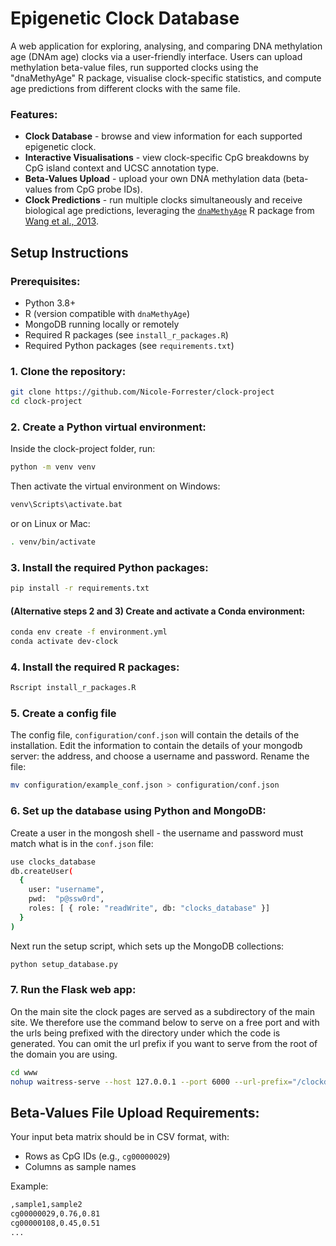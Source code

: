 # Epigenetic Clock Database

A web application for exploring, analysing, and comparing DNA methylation age (DNAm age) clocks via a user-friendly interface. Users can upload methylation beta-value files, run supported clocks using the "dnaMethyAge" R package, visualise clock-specific statistics, and compute age predictions from different clocks with the same file.

### Features:

- **Clock Database** - browse and view information for each supported epigenetic clock.
- **Interactive Visualisations** - view clock-specific CpG breakdowns by CpG island context and UCSC annotation type.
- **Beta-Values Upload** - upload your own DNA methylation data (beta-values from CpG probe IDs).
- **Clock Predictions** - run multiple clocks simultaneously and receive biological age predictions, leveraging the [`dnaMethyAge`](https://github.com/yiluyucheng/dnaMethyAge) R package from [Wang et al., 2013](https://doi.org/10.1007/s11357-023-00871-w).

## Setup Instructions

### Prerequisites:
- Python 3.8+
- R (version compatible with `dnaMethyAge`)
- MongoDB running locally or remotely
- Required R packages (see `install_r_packages.R`)
- Required Python packages (see `requirements.txt`)

### 1. Clone the repository:
```bash
git clone https://github.com/Nicole-Forrester/clock-project
cd clock-project
```

### 2. Create a Python virtual environment:
Inside the clock-project folder, run:
```bash
python -m venv venv
```
Then activate the virtual environment on Windows:
```bash
venv\Scripts\activate.bat
```
or on Linux or Mac:
```bash
. venv/bin/activate
```

### 3. Install the required Python packages:
```bash
pip install -r requirements.txt
```

#### (Alternative steps 2 and 3) Create and activate a Conda environment:
```bash
conda env create -f environment.yml
conda activate dev-clock
```

### 4. Install the required R packages:
```bash
Rscript install_r_packages.R
```

### 5. Create a config file
The config file, `configuration/conf.json` will contain the details of the installation. Edit the information to contain the details of your mongodb server: the address, and choose a username and password. Rename the file:
```bash
mv configuration/example_conf.json > configuration/conf.json
```

### 6. Set up the database using Python and MongoDB:
Create a user in the mongosh shell - the username and password must match what is in the `conf.json` file:
```bash
use clocks_database
db.createUser(
  {
    user: "username",
    pwd:  "p@ssw0rd",
    roles: [ { role: "readWrite", db: "clocks_database" }]
  }
)
```
Next run the setup script, which sets up the MongoDB collections:
```bash
python setup_database.py
```

### 7. Run the Flask web app:
On the main site the clock pages are served as a subdirectory of the main site.  We therefore use
the command below to serve on a free port and with the urls being prefixed with the directory
under which the code is generated.  You can omit the url prefix if you want to serve from the 
root of the domain you are using.

```bash
cd www
nohup waitress-serve --host 127.0.0.1 --port 6000 --url-prefix="/clockdb/" webapp:app > /dev/null &
```


## Beta-Values File Upload Requirements:

Your input beta matrix should be in CSV format, with:
- Rows as CpG IDs (e.g., `cg00000029`)
- Columns as sample names

Example:
```bash
,sample1,sample2
cg00000029,0.76,0.81
cg00000108,0.45,0.51
...
```